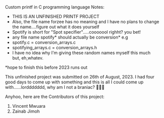 Custom printf in C programming language
Notes:
* THIS IS AN UNFINISHED PRINTF PROJECT
* Also, the file name forzee has no meaning and I have no plans to change
the name....figure out what it does yourself
* Spotify is short for "Spot specifier".....cooooool righht? you bet!
* any file name spotify* should actually be conversion* e.g
* spotify.c = conversion_arrays.c
* spotifying_arrays.c = conversion_arrays.h
* I have no idea why I'm giving these random names
    myself this much but, eh,whatev.

*hope to finish this before 2023 runs out

This unfinished project was submitted on 26th of August, 2023.
I had four good days to come up with something and this is all I could
come up with......lorddddddd, why am I not a braniac? 🥹🥹🥹

Anyhoo, here are the Contributors of this project:
1. Vincent Mwuara
2. Zainab Jimoh
